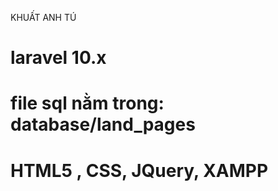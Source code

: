 KHUẤT ANH TÚ
# laravel 10.x
# file sql nằm  trong: database/land_pages
# HTML5 , CSS, JQuery, XAMPP 
